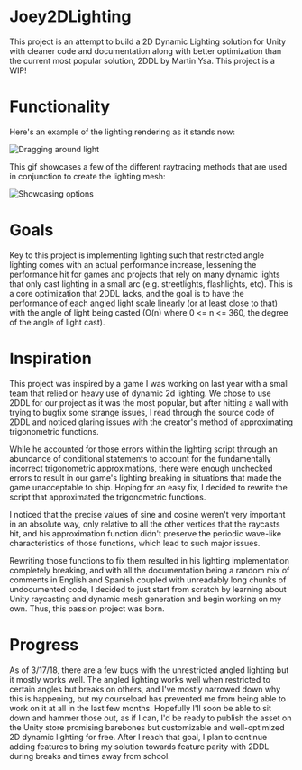 # Joey2DLighting
This project is an attempt to build a 2D Dynamic Lighting solution for Unity with cleaner code and documentation along with better optimization than the current most popular solution, 2DDL by Martin Ysa. This project is a WIP!

# Functionality
Here's an example of the lighting rendering as it stands now:

![Dragging around light](https://github.com/joeytman/Joey2DLighting/blob/master/Images/Showcase_Brief.gif?raw=true)

This gif showcases a few of the different raytracing methods that are used in conjunction to create the lighting mesh:

![Showcasing options](https://github.com/joeytman/Joey2DLighting/blob/master/Images/Demonstrating_Options.gif?raw=true)

# Goals
Key to this project is implementing lighting such that restricted angle lighting comes with an actual performance increase, lessening the performance hit for games and projects that rely on many dynamic lights that only cast lighting in a small arc (e.g. streetlights, flashlights, etc). This is a core optimization that 2DDL lacks, and the goal is to have the performance of each angled light scale linearly (or at least close to that) with the angle of light being casted (O(n) where 0 <= n <= 360, the degree of the angle of light cast).

# Inspiration
This project was inspired by a game I was working on last year with a small team that relied on heavy use of dynamic 2d lighting. We chose to use 2DDL for our project as it was the most popular, but after hitting a wall with trying to bugfix some strange issues, I read through the source code of 2DDL and noticed glaring issues with the creator's method of approximating trigonometric functions. 

While he accounted for those errors within the lighting script through an abundance of conditional statements to account for the fundamentally incorrect trigonometric approximations, there were enough unchecked errors to result in our game's lighting breaking in situations that made the game unacceptable to ship. Hoping for an easy fix, I decided to rewrite the script that approximated the trigonometric functions. 

I noticed that the precise values of sine and cosine weren't very important in an absolute way, only relative to all the other vertices that the raycasts hit, and his approximation function didn't preserve the periodic wave-like characteristics of those functions, which lead to such major issues. 

Rewriting those functions to fix them resulted in his lighting implementation completely breaking, and with all the documentation being a random mix of comments in English and Spanish coupled with unreadably long chunks of undocumented code, I decided to just start from scratch by learning about Unity raycasting and dynamic mesh generation and begin working on my own. Thus, this passion project was born. 

# Progress
As of 3/17/18, there are a few bugs with the unrestricted angled lighting but it mostly works well. The angled lighting works well when restricted to certain angles but breaks on others, and I've mostly narrowed down why this is happening, but my courseload has prevented me from being able to work on it at all in the last few months. Hopefully I'll soon be able to sit down and hammer those out, as if I can, I'd be ready to publish the asset on the Unity store promising barebones but customizable and well-optimized 2D dynamic lighting for free. After I reach that goal, I plan to continue adding features to bring my solution towards feature parity with 2DDL during breaks and times away from school. 
